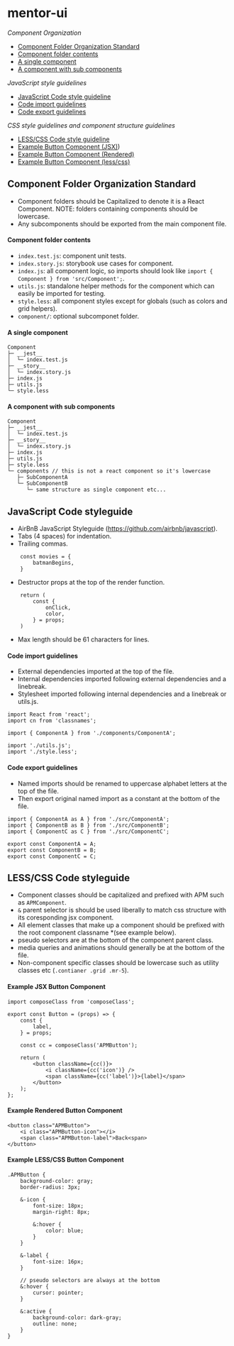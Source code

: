 # mentor-ui

*Component Organization*
* [Component Folder Organization Standard](#Component-Folder-Organization-Standard)
* [Component folder contents](#Component-folder-contents)
* [A single component](#A-single-component)
* [A component with sub components](#A-component-with-sub-components)

*JavaScript style guidelines*
* [JavaScript Code style guideline](#JavaScript-Code-style-guideline)
* [Code import guidelines](#Code-import-guidelines)
* [Code export guidelines](#Code-export-guidelines)

*CSS style guidelines and component structure guidelines*
* [LESS/CSS Code style guideline](#LESS/CSS-Code-style-guideline)
* [Example Button Component (JSX)](#Example-JSX-Button-Component))
* [Example Button Component (Rendered)](#Example-Rendered-Button-Component)
* [Example Button Component (less/css)](#Example-LESS/CSS-Button-Component)

## Component Folder Organization Standard
- Component folders should be Capitalized to denote it is a React Component. NOTE: folders containing components should be lowercase.
- Any subcomponents should be exported from the main component file.

#### Component folder contents
- `index.test.js`: component unit tests.
- `index.story.js`: storybook use cases for component.
- `index.js`: all component logic, so imports should look like `import { Component } from 'src/Component';`.
- `utils.js`: standalone helper methods for the component which can easily be imported for testing.
- `style.less`: all component styles except for globals (such as colors and grid helpers).
- `component/`: optional subcomponet folder.

#### A single component
```
Component
├─ __jest__
│  └─ index.test.js
├─ __story__
│  └─ index.story.js
├─ index.js
├─ utils.js
└─ style.less
```

#### A component with sub components
```
Component
├─ __jest__
│  └─ index.test.js
├─ __story__
│  └─ index.story.js
├─ index.js
├─ utils.js
├─ style.less
└─ components // this is not a react component so it's lowercase
   ├─ SubComponentA
   └─ SubComponentB
      └─ same structure as single component etc...
```

## JavaScript Code styleguide
* AirBnB JavaScript Styleguide (https://github.com/airbnb/javascript).
* Tabs (4 spaces) for indentation.
* Trailing commas.
```
	const movies = {
   		batmanBegins,
	}
```
* Destructor props at the top of the render function.
```
	return (
		const {
			onClick,
         	color,
      	} = props;
   	)
```
* Max length should be 61 characters for lines.

#### Code import guidelines
* External dependencies imported at the top of the file.
* Internal dependencies imported following external dependencies and a linebreak.
* Stylesheet imported following internal dependencies and a linebreak or utils.js.
```
import React from 'react';
import cn from 'classnames';

import { ComponentA } from './components/ComponentA';

import './utils.js';
import './style.less';
```
#### Code export guidelines
* Named imports should be renamed to uppercase alphabet letters at the top of the file.
* Then export original named import as a constant at the bottom of the file.
```
import { ComponentA as A } from './src/ComponentA';
import { ComponentB as B } from './src/ComponentB';
import { ComponentC as C } from './src/ComponentC';

export const ComponentA = A;
export const ComponentB = B;
export const ComponentC = C;
```

## LESS/CSS Code styleguide
* Component classes should be capitalized and prefixed with APM such as `APMComponent`.
* `&` parent selector is should be used liberally to match css structure with its coresponding jsx component.
* All element classes that make up a component should be prefixed with the root component classname *(see example below).
* pseudo selectors are at the bottom of the component parent class.
* media queries and animations should generally be at the bottom of the file.
* Non-component specific classes should be lowercase such as utility classes etc (`.contianer .grid .mr-5`).

#### Example JSX Button Component
```
import composeClass from 'composeClass';

export const Button = (props) => {
	const {
		label,
	} = props;
	
	const cc = composeClass('APMButton');
	
	return (
		<button className={cc()}>
			<i className={cc('icon')} />
			<span className={cc('label')}>{label}</span>
		</button>
	);
};
```

#### Example Rendered Button Component
```
<button class="APMButton">
	<i class="APMButton-icon"></i>
	<span class="APMButton-label">Back<span>
</button>
```

#### Example LESS/CSS Button Component
```
.APMButton {
	background-color: gray;
	border-radius: 3px;
	
	&-icon {
		font-size: 18px;
		margin-right: 8px;
		
		&:hover {
			color: blue;
		}
	}
	
	&-label {
		font-size: 16px;
	}
	
	// pseudo selectors are always at the bottom
	&:hover {
		cursor: pointer;
	}
	
	&:active {
		background-color: dark-gray;
		outline: none;
	}
}
```
